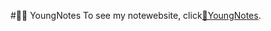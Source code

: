#🍋🍋 YoungNotes
To see my notewebsite, click[🍋YoungNotes](https://yangmei-zju.github.io/YoungNotes/).



